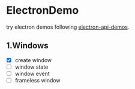 # ElectronDemo

try electron demos following [electron-api-demos](https://github.com/electron/electron-api-demos).

## 1.Windows

- [x] create window
- [ ] window state
- [ ] window event
- [ ] frameless window
